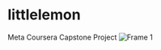 # littlelemon
Meta Coursera Capstone Project
![Frame 1](https://user-images.githubusercontent.com/91468100/219171551-cc4b8ec4-22b0-44a8-ae28-833a98d9b8ff.png)
